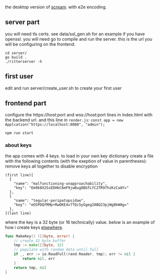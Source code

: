 the desktop version of [scream](https://github.com/rexlx/scream). with e2e encoding.

## server part
you will need tls certs. see data/ssl_gen.sh for an example if you have openssl. you will need go to compile and run the server. this is the url you will be configuring on the frontend.

```
cd server/
go build .
./ritterserver -h
```
## first user
edit and run server/create_user.sh to create your first user

## frontend part
configure the https://host:port and wss://host:port lines  in index.html with the backend url. and this line in `render.js`: `const app = new Applcation("https://localhost:8080", "admin");`

```
npm run start
```

### about keys

the app comes with 4 keys. to load in your own key dictionary create a file with the following contents (with the exeption of value in parentheses):
remove keys all together to disable encryption
```
(first line)[
  {
    "name": "malfunctioning-unapproachability",
    "key": "Em9k8X2SsEDHbC6mF9jwBug8BGfLYC2TR97hzKzCaAY="
  },
  {
    "name": "tegular-peripatopsidae",
    "key": "eOSPDQfRMp+RwOKE4v7TQc5yGgeg2ABQ23pjWg8kWAg="
  },
](last line)
```

where the key is a 32 byte (or 16 technically) value. below is an example of how i create keys [elsewhere](https://github.com/rexlx/dieScribe).
```go
func MakeKey() ([]byte, error) {
    // create 32 byte buffer
	tmp := make([]byte, 32)
    // populate with random data until full
	if _, err := io.ReadFull(rand.Reader, tmp); err != nil {
		return nil, err
	}
	return tmp, nil
}
```